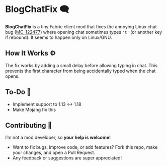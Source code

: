 # BlogChatFix 🗨️

**BlogChatFix** is a tiny Fabric client mod that fixes the annoying Linux chat bug ([MC-122477](https://bugs.mojang.com/browse/MC-122477)) where opening chat sometimes types `'t'` (or another key if rebound). It seems to happen only on Linux/GNU.

## How It Works ⚙️

The fix works by adding a small delay before allowing typing in chat. This prevents the first character from being accidentally typed when the chat opens.

## To-Do 📝

* Implement support to 1.13 <-> 1.18
* Make Mojang fix this

## Contributing 🤝

I’m not a mod developer, so **your help is welcome!**

* Want to fix bugs, improve code, or add features? Fork this repo, make your changes, and open a Pull Request.
* Any feedback or suggestions are super appreciated!